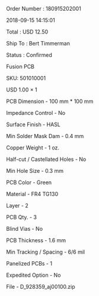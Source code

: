 Order Number : 180915202001

2018-09-15 14:15:01

Total : USD 12.50

Ship To : Bert Timmerman

Status : Confirmed

Fusion PCB

SKU: 501010001

USD 1.00 × 1

PCB Dimension - 100 mm * 100 mm

Impedance Control - No

Surface Finish - HASL

Min Solder Mask Dam - 0.4 mm

Copper Weight - 1 oz.

Half-cut / Castellated Holes - No

Min Hole Size - 0.3 mm

PCB Color - Green

Material - FR4 TG130

Layer - 2

PCB Qty. - 3

Blind Vias - No

PCB Thickness - 1.6 mm

Min Tracking / Spacing - 6/6 mil

Panelized PCBs - 1

Expedited Option - No

File - D_928359_aj00100.zip
